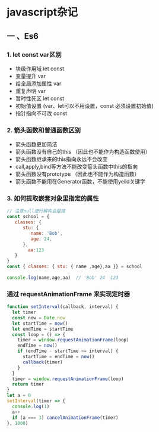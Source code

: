 # javascript杂记

## 一 、Es6

### 1. let const var区别

+ 块级作用域 let const
+ 变量提升 var 
+ 给全局添加属性 var
+ 重复声明 var
+ 暂时性死区 let const
+ 初始值设置 (var、let可以不用设置，const 必须设置初始值)
+ 指针指向不可改 const


### 2. 箭头函数和普通函数区别

+ 箭头函数更加简洁
+ 箭头函数没有自己的this （因此也不能作为构造函数使用）
+ 箭头函数继承来的this指向永远不会改变
+ call,apply,bind等方法不能改变箭头函数中this的指向
+ 箭头函数没有prototype （因此也不能作为构造函数）
+ 箭头函数不能用在Generator函数，不能使用yeild关键字

### 3. 如何提取嵌套对象里指定的属性

```javascript
// 注意null进行解构会报错
const school = {
   classes: {
      stu: {
         name: 'Bob',
         age: 24,
      },
        aa:123
   }
}
const { classes: { stu: { name ,age},aa }} = school
       
console.log(name,age,aa)  // 'Bob' 24  123

```


### 通过 requestAnimationFrame 来实现定时器

```javascript
function setInterval(callback, interval) {
  let timer
  const now = Date.now
  let startTime = now()
  let endTime = startTime
  const loop = () => {
    timer = window.requestAnimationFrame(loop)
    endTime = now()
    if (endTime - startTime >= interval) {
      startTime = endTime = now()
      callback(timer)
    }
  }
  timer = window.requestAnimationFrame(loop)
  return timer
}
let a = 0
setInterval(timer => {
  console.log(1)
  a++
  if (a === 3) cancelAnimationFrame(timer)
}, 1000)

```

